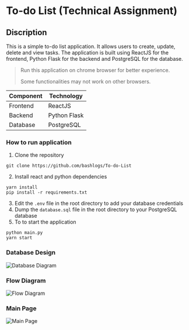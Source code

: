 # To-do List (Technical Assignment)

## Discription
This is a simple to-do list application. It allows users to create, update, delete and view tasks. The application is built using ReactJS for the frontend, Python Flask for the backend and PostgreSQL for the database.

> Run this application on chrome browser for better experience.
> 
> Some functionalities may not work on other browsers.

| **Component**  | **Technology**  |
|----------------|-----------------|
| Frontend       | ReactJS          |
| Backend        | Python Flask     |
| Database       | PostgreSQL       |

### How to run application

1. Clone the repository

``` git clone https://github.com/bashlogs/To-do-List ```

2. Install react and python dependencies

``` 
yarn install 
pip install -r requirements.txt 
```
   
3. Edit the `.env` file in the root directory to add your database credentials
4. Dump the `database.sql` file in the root directory to your PostgreSQL database
5. To to start the application
```
python main.py
yarn start
```

### Database Design
![Database Diagram](./Database%20Diagram.png)

### Flow Diagram
![Flow Diagram](./Flow%20Diagram.png)

### Main Page
![Main Page](./Main.png)